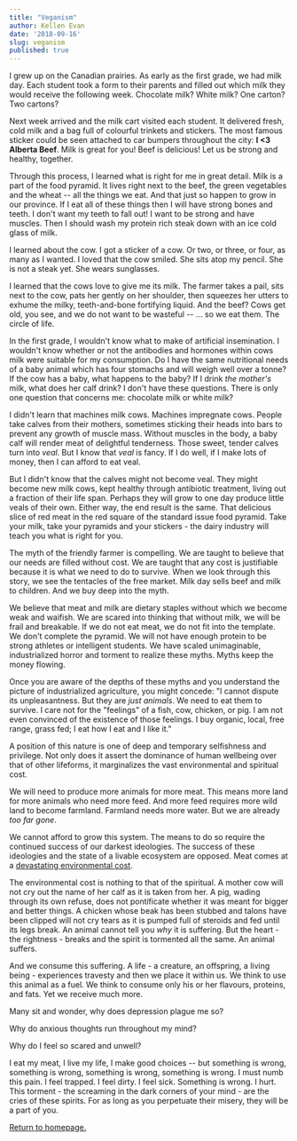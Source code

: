```yaml
---
title: "Veganism"
author: Kellen Evan
date: '2018-09-16'
slug: veganism
published: true
---
```


I grew up on the Canadian prairies. As early as the first grade, we had milk day. Each student took a form to their parents and filled out which milk they would receive the following week. Chocolate milk? White milk? One carton? Two cartons?

Next week arrived and the milk cart visited each student. It delivered fresh, cold milk and a bag full of colourful trinkets and stickers. The most famous sticker could be seen attached to car bumpers throughout the city: **I <3 Alberta Beef**. Milk is great for you! Beef is delicious! Let us be strong and healthy, together.

Through this process, I learned what is right for me in great detail. Milk is a part of the food pyramid. It lives right next to the beef, the green vegetables and the wheat -- all the things we eat. And that just so happen to grow in our province. If I eat all of these things then I will have strong bones and teeth. I don't want my teeth to fall out! I want to be strong and have muscles. Then I should wash my protein rich steak down with an ice cold glass of milk.

I learned about the cow. I got a sticker of a cow. Or two, or three, or four, as many as I wanted. I loved that the cow smiled. She sits atop my pencil. She is not a steak yet. She wears sunglasses.

I learned that the cows love to give me its milk. The farmer takes a pail, sits next to the cow, pats her gently on her shoulder, then squeezes her utters to exhume the milky, teeth-and-bone fortifying liquid. And the beef? Cows get old, you see, and we do not want to be wasteful -- ... so we eat them. The circle of life.

In the first grade, I wouldn't know what to make of artificial insemination. I wouldn't know whether or not the antibodies and hormones within cows milk were suitable for my consumption. Do I have the same nutritional needs of a baby animal which has four stomachs and will weigh well over a tonne? If the cow has a baby, what happens to the baby? If I drink _the mother's_ milk, what does her calf drink? I don't have these questions. There is only one question that concerns me: chocolate milk or white milk?

I didn't learn that machines milk cows. Machines impregnate cows. People take calves from their mothers, sometimes sticking their heads into bars to prevent any growth of muscle mass. Without muscles in the body, a baby calf will render meat of delightful tenderness. Those sweet, tender calves turn into _veal_. But I know that _veal_ is fancy. If I do well, if I make lots of money, then I can afford to eat veal.

But I didn't know that the calves might not become veal. They might become new milk cows, kept healthy through antibiotic treatment, living out a fraction of their life span. Perhaps they will grow to one day produce little veals of their own. Either way, the end result is the same. That delicious slice of red meat in the red square of the standard issue food pyramid. Take your milk, take your pyramids and your stickers - the dairy industry will teach you what is right for you.

The myth of the friendly farmer is compelling. We are taught to believe that our needs are filled without cost. We are taught that any cost is justifiable because it is what we need to do to survive. When we look through this story, we see the tentacles of the free market. Milk day sells beef and milk to children. And we buy deep into the myth.

We believe that meat and milk are dietary staples without which we become weak and waifish. We are scared into thinking that without milk, we will be frail and breakable. If we do not eat meat, we do not fit into the template. We don't complete the pyramid. We will not have enough protein to be strong athletes or intelligent students. We have scaled unimaginable, industrialized horror and torment to realize these myths. Myths keep the money flowing.

Once you are aware of the depths of these myths and you understand the picture of industrialized agriculture, you might concede: "I cannot dispute its unpleasantness. But they are *just animals*. We need to eat them to survive. I care not for the "feelings" of a fish, cow, chicken, or pig. I am not even convinced of the existence of those feelings. I buy organic, local, free range, grass fed; I eat how I eat and I like it."

A position of this nature is one of deep and temporary selfishness and privilege. Not only does it assert the dominance of human wellbeing over that of other lifeforms, it marginalizes the vast environmental and spiritual cost.

We will need to produce more animals for more meat. This means more land for more animals who need more feed. And more feed requires more wild land to become farmland. Farmland needs more water. But we are already _too far gone_.

We cannot afford to grow this system. The means to do so require the continued success of our darkest ideologies. The success of these ideologies and the state of a livable ecosystem are opposed. Meat comes at a [devastating environmental cost](http://cases.open.ubc.ca/environmental-impact-of-meat-consumption/).

The environmental cost is nothing to that of the spiritual. A mother cow will not cry out the name of her calf as it is taken from her. A pig, wading through its own refuse, does not pontificate whether it was meant for bigger and better things. A chicken whose beak has been stubbed and talons have been clipped will not cry tears as it is pumped full of steroids and fed until its legs break. An animal cannot tell you _why_ it is suffering. But the heart - the rightness - breaks and the spirit is tormented all the same. An animal suffers.

And we consume this suffering. A life - a creature, an offspring, a living being - experiences travesty and then we place it within us. We think to use this animal as a fuel. We think to consume only his or her flavours, proteins, and fats. Yet we receive much more.

Many sit and wonder, why does depression plague me so?

Why do anxious thoughts run throughout my mind?

Why do I feel so scared and unwell?

I eat my meat, I live my life, I make good choices -- but something is wrong, something is wrong, something is wrong, something is wrong. I must numb this pain. I feel trapped. I feel dirty. I feel sick. Something is wrong. I hurt. This torment - the screaming in the dark corners of your mind - are the cries of these spirits. For as long as you perpetuate their misery, they will be a part of you.

[Return to homepage.](/)
